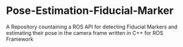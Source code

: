# Pose-Estimation-Fiducial-Marker
A Repository countaining a ROS API for detecting Fiducial Markers and estimating their pose in the camera frame written in C++ for ROS Framework
